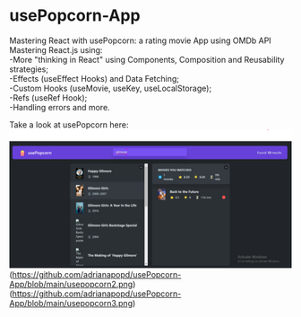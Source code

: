 # usePopcorn-App
Mastering React with usePopcorn: a rating movie App using OMDb API <br/>
Mastering React.js using: </br>
-More "thinking in React" using Components, Composition and Reusability strategies; <br/>
-Effects (useEffect Hooks) and Data Fetching; </br>
-Custom Hooks (useMovie, useKey, useLocalStorage); </br>
-Refs (useRef Hook); </br>
-Handling errors and more.  </br>

Take a look at usePopcorn here:
![s1](https://github.com/adrianapopd/usePopcorn-App/blob/main/usepopcorn1.png)
(https://github.com/adrianapopd/usePopcorn-App/blob/main/usepopcorn2.png)
(https://github.com/adrianapopd/usePopcorn-App/blob/main/usepopcorn3.png)
